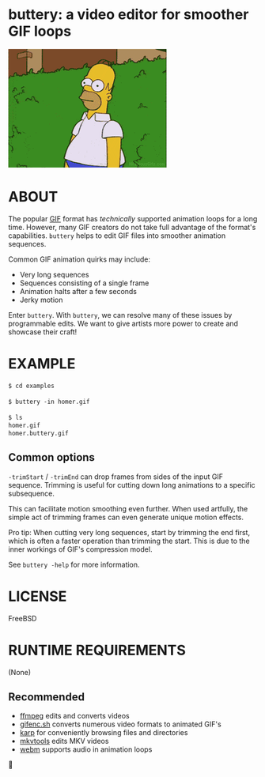 # buttery: a video editor for smoother GIF loops

![examples/homer.buttery.gif](examples/homer.buttery.gif)

# ABOUT

The popular [GIF](https://en.wikipedia.org/wiki/GIF) format has *technically* supported animation loops for a long time. However, many GIF creators do not take full advantage of the format's capabilities. `buttery` helps to edit GIF files into smoother animation sequences.

Common GIF animation quirks may include:

* Very long sequences
* Sequences consisting of a single frame
* Animation halts after a few seconds
* Jerky motion

Enter `buttery`. With `buttery`, we can resolve many of these issues by programmable edits. We want to give artists more power to create and showcase their craft!

# EXAMPLE

```console
$ cd examples

$ buttery -in homer.gif

$ ls
homer.gif
homer.buttery.gif
```

## Common options

`-trimStart` / `-trimEnd` can drop frames from sides of the input GIF sequence. Trimming is useful for cutting down long animations to a specific subsequence.

This can facilitate motion smoothing even further. When used artfully, the simple act of trimming frames can even generate unique motion effects.

Pro tip: When cutting very long sequences, start by trimming the end first, which is often a faster operation than trimming the start. This is due to the inner workings of GIF's compression model.

See `buttery -help` for more information.

# LICENSE

FreeBSD

# RUNTIME REQUIREMENTS

(None)

## Recommended

* [ffmpeg](https://ffmpeg.org/) edits and converts videos
* [gifenc.sh](https://github.com/thevangelist/FFMPEG-gif-script-for-bash) converts numerous video formats to animated GIF's
* [karp](https://github.com/mcandre/karp) for conveniently browsing files and directories
* [mkvtools](https://emmgunn.com/wp/mkvtools-home/) edits MKV videos
* [webm](https://www.webmproject.org/) supports audio in animation loops

🧈
